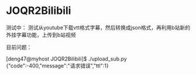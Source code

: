 # JOQR2Bilibili

测试中：
测试从youtube下载vtt格式字幕，然后转换成json格式，再利用b站新的外挂字幕功能，上传到b站视频

目前问题：

[deng47@myhost JOQR2Bilibili]$ ./upload_sub.py
{"code":-400,"message":"请求错误","ttl":1}

